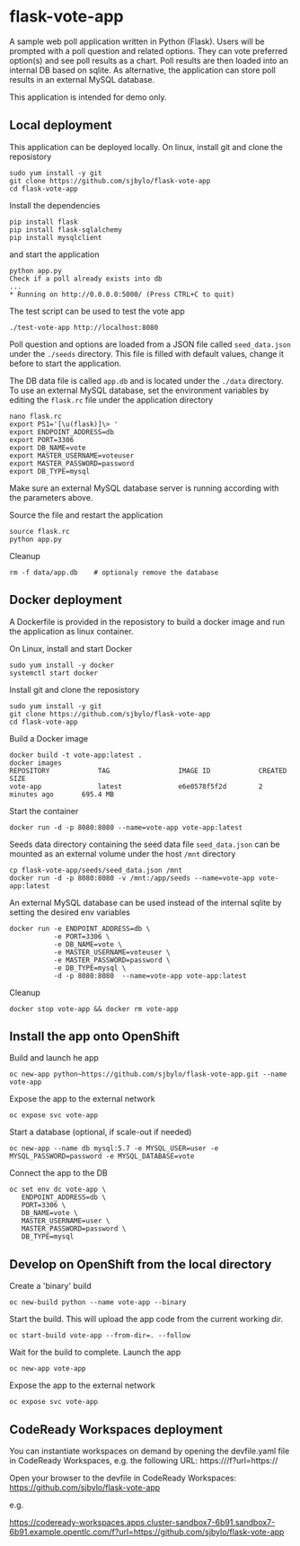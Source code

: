 # flask-vote-app
A sample web poll application written in Python (Flask).
Users will be prompted with a poll question and related options. They can vote preferred option(s) and see poll results as a chart. Poll results are then loaded into an internal DB based on sqlite. As alternative, the application can store poll results in an external MySQL database.

This application is intended for demo only.

## Local deployment
This application can be deployed locally. On linux, install git and clone the reposistory

```
sudo yum install -y git
git clone https://github.com/sjbylo/flask-vote-app
cd flask-vote-app
```

Install the dependencies

```
pip install flask
pip install flask-sqlalchemy
pip install mysqlclient
```

and start the application

```
python app.py
Check if a poll already exists into db
...
* Running on http://0.0.0.0:5000/ (Press CTRL+C to quit)
```

The test script can be used to test the vote app
```
./test-vote-app http://localhost:8080
```


Poll question and options are loaded from a JSON file called ``seed_data.json`` under the ``./seeds`` directory. This file is filled with default values, change it before to start the application.

The DB data file is called ``app.db`` and is located under the ``./data`` directory. To use an external MySQL database, set the environment variables by editing the ``flask.rc`` file under the application directory

```
nano flask.rc
export PS1='[\u(flask)]\> '
export ENDPOINT_ADDRESS=db
export PORT=3306
export DB_NAME=vote
export MASTER_USERNAME=voteuser
export MASTER_PASSWORD=password
export DB_TYPE=mysql
```

Make sure an external MySQL database server is running according with the parameters above.

Source the file and restart the application

```
source flask.rc
python app.py
```

Cleanup

```
rm -f data/app.db    # optionaly remove the database 
```


## Docker deployment
A Dockerfile is provided in the reposistory to build a docker image and run the application as linux container.

On Linux, install and start Docker

```
sudo yum install -y docker
systemctl start docker
```

Install git and clone the reposistory

```
sudo yum install -y git
git clone https://github.com/sjbylo/flask-vote-app
cd flask-vote-app
```

Build a Docker image

```
docker build -t vote-app:latest .
docker images
REPOSITORY            TAG                 IMAGE ID            CREATED             SIZE
vote-app              latest              e6e0578f5f2d        2 minutes ago       695.4 MB
```

Start the container

```
docker run -d -p 8080:8080 --name=vote-app vote-app:latest
```

Seeds data directory containing the seed data file ``seed_data.json`` can be mounted as an external volume under the host ``/mnt`` directory

```
cp flask-vote-app/seeds/seed_data.json /mnt
docker run -d -p 8080:8080 -v /mnt:/app/seeds --name=vote-app vote-app:latest
```

An external MySQL database can be used instead of the internal sqlite by setting the desired env variables

```
docker run -e ENDPOINT_ADDRESS=db \
           -e PORT=3306 \
           -e DB_NAME=vote \
           -e MASTER_USERNAME=voteuser \
           -e MASTER_PASSWORD=password \
           -e DB_TYPE=mysql \
           -d -p 8080:8080  --name=vote-app vote-app:latest
```

Cleanup

```
docker stop vote-app && docker rm vote-app
```

## Install the app onto OpenShift

Build and launch he app

```
oc new-app python~https://github.com/sjbylo/flask-vote-app.git --name vote-app
```

Expose the app to the external network

```
oc expose svc vote-app
```

Start a database (optional, if scale-out if needed)

```
oc new-app --name db mysql:5.7 -e MYSQL_USER=user -e MYSQL_PASSWORD=password -e MYSQL_DATABASE=vote
```

Connect the app to the DB

```
oc set env dc vote-app \
   ENDPOINT_ADDRESS=db \
   PORT=3306 \
   DB_NAME=vote \
   MASTER_USERNAME=user \
   MASTER_PASSWORD=password \
   DB_TYPE=mysql
```

## Develop on OpenShift from the local directory

Create a 'binary' build 

```
oc new-build python --name vote-app --binary
```

Start the build.  This will upload the app code from the current working dir.

```
oc start-build vote-app --from-dir=. --follow
```

Wait for the build to complete. Launch the app

```
oc new-app vote-app
```

Expose the app to the external network

```
oc expose svc vote-app
```

## CodeReady Workspaces deployment


You can instantiate workspaces on demand by opening the devfile.yaml file in CodeReady Workspaces, e.g. the following URL: https://<CheHost>/f?url=https://<GitRepository>

Open your browser to the devfile in CodeReady Workspaces: https://github.com/sjbylo/flask-vote-app

e.g.

https://codeready-workspaces.apps.cluster-sandbox7-6b91.sandbox7-6b91.example.opentlc.com/f?url=https://github.com/sjbylo/flask-vote-app



